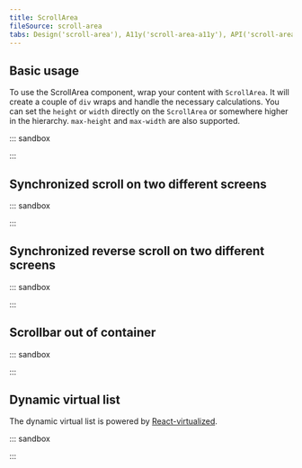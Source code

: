 ```yaml
---
title: ScrollArea
fileSource: scroll-area
tabs: Design('scroll-area'), A11y('scroll-area-a11y'), API('scroll-area-api'), Example('scroll-area-code'), Changelog('scroll-area-changelog')
---
```


## Basic usage

To use the ScrollArea component, wrap your content with `ScrollArea`. It will create a couple of `div` wraps and handle the necessary calculations. You can set the `height` or `width` directly on the `ScrollArea` or somewhere higher in the hierarchy. `max-height` and `max-width` are also supported.

::: sandbox

<script lang="tsx">
import React from 'react';
import Scroll from '@semcore/ui/scroll-area';
import { Box } from '@semcore/flex-box';

let randomIndex = 1;
const stableRandom = () => {
  if (randomIndex > 20) randomIndex = 1;
  return Math.abs(Math.sin(Math.exp(Math.PI * randomIndex * Math.cos(100 - randomIndex++))));
};
function getRandomColor() {
  const letters = '0123456789ABCDEF';
  let color = '#';
  for (let i = 0; i < 6; i++) {
    color += letters[Math.floor(stableRandom() * 16)];
  }
  return color;
}

class Demo extends React.PureComponent {
  render() {
    return (
      <Scroll h={300}>
        {[...new Array(100)].map((_, index) => (
          <Box
            key={index}
            inline
            m={2}
            w={120}
            h={120}
            style={{ backgroundColor: getRandomColor() }}
          />
        ))}
      </Scroll>
    );
  }
}


</script>

:::

## Synchronized scroll on two different screens

::: sandbox

<script lang="tsx">
import React from 'react';
import { Box, Flex } from '@semcore/ui/flex-box';
import ScrollArea from '@semcore/ui/scroll-area';

let randomIndex = 1;
const stableRandom = () => {
  if (randomIndex > 20) randomIndex = 1;
  return Math.abs(Math.sin(Math.exp(Math.PI * randomIndex * Math.cos(100 - randomIndex++))));
};
function getRandomColor() {
  const letters = '0123456789ABCDEF';
  let color = '#';
  for (let i = 0; i < 6; i++) {
    color += letters[Math.floor(stableRandom() * 16)];
  }
  return color;
}

class Demo extends React.PureComponent {
  controlled: any;
  handleMainScroll = (e) => {
    this.controlled.scrollTop = e.currentTarget.scrollTop;
  };

  componentDidMount() {
    this.controlled.scrollTop = 0;
  }

  render() {
    return (
      <Flex>
        <Box style={{ position: 'relative' }}>
          <h2>Main</h2>
          <ScrollArea w={300} h={300}>
            <ScrollArea.Container onScroll={this.handleMainScroll}>
              {[...new Array(100)].map((_, index) => (
                <Box
                  key={index}
                  inline
                  m={2}
                  w={120}
                  h={120}
                  style={{ backgroundColor: getRandomColor() }}
                />
              ))}
            </ScrollArea.Container>
            <ScrollArea.Bar />
          </ScrollArea>
        </Box>

        <Box>
          <h2>Controlled</h2>
          <ScrollArea w={300} h={300}>
            <ScrollArea.Container
              ref={(node) => {
                this.controlled = node;
              }}
            >
              {[...new Array(100)].map((_, index) => (
                <Box
                  key={index}
                  inline
                  m={2}
                  w={120}
                  h={120}
                  style={{ backgroundColor: getRandomColor() }}
                />
              ))}
            </ScrollArea.Container>
            <ScrollArea.Bar />
          </ScrollArea>
        </Box>
      </Flex>
    );
  }
}


</script>

:::

## Synchronized reverse scroll on two different screens

::: sandbox

<script lang="tsx">
import React from 'react';
import { Box, Flex } from '@semcore/ui/flex-box';
import ScrollArea from '@semcore/ui/scroll-area';

let randomIndex = 1;
const stableRandom = () => {
  if (randomIndex > 20) randomIndex = 1;
  return Math.abs(Math.sin(Math.exp(Math.PI * randomIndex * Math.cos(100 - randomIndex++))));
};
function getRandomColor() {
  const letters = '0123456789ABCDEF';
  let color = '#';
  for (let i = 0; i < 6; i++) {
    color += letters[Math.floor(stableRandom() * 16)];
  }
  return color;
}

class Demo extends React.PureComponent {
  mirror: any;
  handleScrollMain = (e) => {
    this.mirror.scrollTop =
      this.mirror.scrollHeight - this.mirror.clientHeight - e.currentTarget.scrollTop;
  };

  componentDidMount() {
    this.mirror.scrollTop = this.mirror.scrollHeight - this.mirror.clientHeight;
  }

  render() {
    return (
      <Flex>
        <Box style={{ position: 'relative' }}>
          <h2>Main</h2>
          <ScrollArea w={300} h={300}>
            <ScrollArea.Container onScroll={this.handleScrollMain}>
              {[...new Array(100)].map((_, index) => (
                <Box
                  key={index}
                  inline
                  m={2}
                  w={120}
                  h={120}
                  style={{ backgroundColor: getRandomColor() }}
                />
              ))}
            </ScrollArea.Container>
            <ScrollArea.Bar />
          </ScrollArea>
        </Box>

        <Box>
          <h2>Reversed mirror</h2>
          <ScrollArea w={300} h={300}>
            <ScrollArea.Container
              ref={(node) => {
                this.mirror = node;
              }}
            >
              <Flex flexWrap reverse>
                {[...new Array(100)].map((_, index) => (
                  <Box
                    key={index}
                    inline
                    m={2}
                    w={120}
                    h={120}
                    style={{ backgroundColor: getRandomColor() }}
                  />
                ))}
              </Flex>
            </ScrollArea.Container>
            <ScrollArea.Bar />
          </ScrollArea>
        </Box>
      </Flex>
    );
  }
}


</script>

:::

## Scrollbar out of container

::: sandbox

<script lang="tsx">
import React, { useRef } from 'react';
import { Box, Flex } from '@semcore/ui/flex-box';
import ScrollArea from '@semcore/ui/scroll-area';

let randomIndex = 1;
const stableRandom = () => {
  if (randomIndex > 20) randomIndex = 1;
  return Math.abs(Math.sin(Math.exp(Math.PI * randomIndex * Math.cos(100 - randomIndex++))));
};
function getRandomColor() {
  const letters = '0123456789ABCDEF';
  let color = '#';
  for (let i = 0; i < 6; i++) {
    color += letters[Math.floor(stableRandom() * 16)];
  }
  return color;
}

const Demo = () => {
  const containerRef = useRef();
  return (
    <Flex>
      <Box style={{ position: 'relative' }}>
        <ScrollArea w={600} hMax={400} shadow>
          <ScrollArea.Container ref={containerRef}>
            <Box w={1200}>
              {[...new Array(100)].map((_, index) => (
                <Box
                  key={index}
                  inline
                  m={2}
                  w={120}
                  h={120}
                  style={{ backgroundColor: getRandomColor() }}
                />
              ))}
            </Box>
          </ScrollArea.Container>
          <ScrollArea.Bar orientation='vertical' />
        </ScrollArea>
        <br />
        <br />
        <br />
        <br />
        <br />
        <ScrollArea.Bar
          container={containerRef}
          orientation='horizontal'
          w={200}
          h={40}
          style={{ background: 'rgba(0,0,0,0.1)' }}
        >
          <ScrollArea.Bar.Slider h={30} />
        </ScrollArea.Bar>
      </Box>
    </Flex>
  );
};


</script>

:::

## Dynamic virtual list

The dynamic virtual list is powered by [React-virtualized](https://github.com/bvaughn/react-virtualized).

::: sandbox

<script lang="tsx">
import React, { useRef, useState } from 'react';
import { findDOMNode } from 'react-dom';
import ScrollArea from '@semcore/ui/scroll-area';
import { Box, Flex } from '@semcore/ui/flex-box';
import { Text } from '@semcore/ui/typography';
import Button from '@semcore/ui/button';
import { List } from 'react-virtualized';

const list = [...new Array(6)];
const renderRow = ({ key, index, style }) => {
  return (
    <Box key={key} inline m={2} w={120} h={120} style={{ border: '1px solid black', ...style }}>
      <Text bold size={200} m='auto'>
        {index + 1}
      </Text>
    </Box>
  );
};

const Demo = () => {
  const [data, setData] = useState(list);
  const innerRef = useRef();
  const ref = (node) => {
    node = findDOMNode(node);
    if (node) {
      innerRef.current = node.querySelector('.ReactVirtualized__Grid__innerScrollContainer');
    }
  };

  return (
    <Flex direction='column' inline>
      <Flex alignItems='center' mb={2}>
        <Button
          onClick={() => {
            setData(data.concat(undefined));
          }}
        >
          ADD
        </Button>
        <Button ml='10px' onClick={() => setData(data.slice(0, -1))}>
          REMOVE
        </Button>
        <Text bold ml='10px'>
          Count: {data.length}
        </Text>
      </Flex>
      <Box h={500}>
        {data.length ? (
          <ScrollArea inner={innerRef}>
            <ScrollArea.Container
              ref={ref}
              tag={List}
              height={500}
              rowCount={data.length}
              width={500}
              rowHeight={120}
              rowRenderer={renderRow}
            />
            <ScrollArea.Bar orientation='vertical' />
          </ScrollArea>
        ) : null}
      </Box>
    </Flex>
  );
};


</script>

:::
